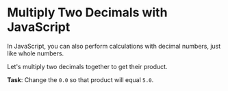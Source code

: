# Multiply Two Decimals with JavaScript

In JavaScript, you can also perform calculations with decimal numbers, just like whole numbers.

Let's multiply two decimals together to get their product.

**Task**: Change the `0.0` so that product will equal `5.0`.
